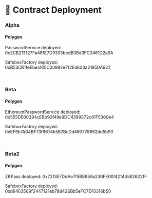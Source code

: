 # 📜 Contract Deployment

### Alpha

#### Polygon
PasswordService deployed: 0x2CB213127Fa481E7D9303bedB0Bd3FC3461D2a9A

SafeboxFactory deployed: 0xB53CB1feEbea105C30982e7f2Ed803a2195DA922

<br>

### Beta

#### Polygon

EthereumPasswordService deployed: 0x555DE00394cEBb92f49e9DC4399372c81F5360e4

SafeboxFactory deployed: 0xEF6b7A04BF73f8674b5B7BcDd460778862dd5b90

<br>

### Beta2

#### Polygon

ZKPass deployed: 0x72f3E7DdAe7f5B8859a230FE00f4214d582622fF

SafeboxFactory deployed: 0xd9403569f3447121eb78d426Bb5eFC7D10316b50

